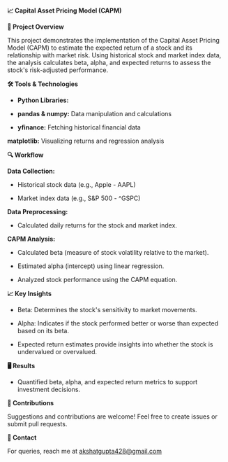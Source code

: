 **📈 Capital Asset Pricing Model (CAPM)**

**📝 Project Overview**

This project demonstrates the implementation of the Capital Asset Pricing Model (CAPM) to estimate the expected return of a stock and its relationship with market risk. Using historical stock and market index data, the analysis calculates beta, alpha, and expected returns to assess the stock's risk-adjusted performance.

**🛠️ Tools & Technologies**

- **Python Libraries:**

- **pandas & numpy:** Data manipulation and calculations

- **yfinance:** Fetching historical financial data

**matplotlib:** Visualizing returns and regression analysis

**🔍 Workflow**

**Data Collection:**

- Historical stock data (e.g., Apple - AAPL)

- Market index data (e.g., S&P 500 - ^GSPC)

**Data Preprocessing:**

- Calculated daily returns for the stock and market index.

**CAPM Analysis:**

- Calculated beta (measure of stock volatility relative to the market).

- Estimated alpha (intercept) using linear regression.

- Analyzed stock performance using the CAPM equation.

**📈 Key Insights**

- Beta: Determines the stock's sensitivity to market movements.

- Alpha: Indicates if the stock performed better or worse than expected based on its beta.

- Expected return estimates provide insights into whether the stock is undervalued or overvalued.
 
**🖥️ Results**

- Quantified beta, alpha, and expected return metrics to support investment decisions.

**🤝 Contributions**

Suggestions and contributions are welcome! Feel free to create issues or submit pull requests.

**📧 Contact**

For queries, reach me at akshatgupta428@gmail.com
